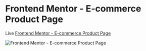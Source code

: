 # Frontend Mentor - E-commerce Product Page

Live [Frontend Mentor - E-commerce Product Page](https://www.frontendmentor.io/challenges/ecommerce-product-page-UPsZ9MJp6/hub)

![Frontend Mentor - E-commerce Product Page](https://res.cloudinary.com/dz209s6jk/image/upload/v1633619532/Challenges/bognvsqd34ueowkompeh.jpg)
